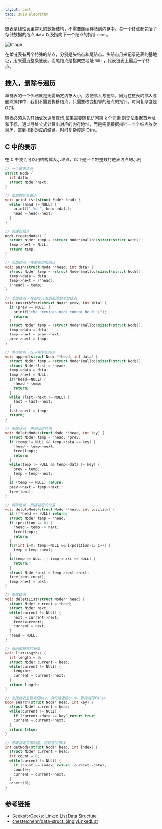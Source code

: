 ```yaml
---
layout: post
tags: 2018 algorithm
---
```

链表是线性表里常见的数据结构，不需要连续存储到内存中。每一个结点都包括了存储数据的结点 `data` 以及指向下一个结点的指针 `next`。

![Image](../../../images/SLList.png)

在单链表有两个特殊的结点，分别是头结点和尾结点。头结点用来记录链表的基地址，用来遍历整条链表。而尾结点是指向空地址 `NULL`，代表链表上最后一个结点。

## 插入，删除与遍历

单链表的一个优点就是无需确定内存大小，方便插入与删除。因为在链表的插入与删除操作中，我们不需要搬移结点，只需要改变相邻的结点的指针。时间复杂度是 O(1)。

链表必须从头开始依次遍历查询,如果需要随机访问第 k 个元素,则无法根据首地址和下标，通过寻址公式计算出对应的内存地址，而是需要根据指针一个个结点依次遍历，直到找到对应的结点。时间复杂度是 O(n)。

## C 中的表示

在 C 中我们可以用结构体表示结点，以下是一个带整数的链表结点的示例

```C
// 一个链表结点
struct Node {
  int data;
  struct Node *next;
}
```

```C
// 简单的列表遍历
void printList(struct Node* head) {
  while (head != NULL) {
    printf(" %d ", head->data);
    head = head->next;
  }
}
```

```C
// 创建新结点
node createNode() {
  struct Node* temp = (struct Node*)malloc(sizeof(struct Node));
  temp->next = NULL;
  return temp;
}
```

```C
// 添加结点--在前面添加结点
void push(struct Node **head, int data) {
  struct Node* temp = (struct Node*)malloc(sizeof(struct Node));
  temp->data = data;
  temp->next = (*head);
  (*head) = temp;
}

// 添加结点--在指定元素后面添加添加结点
void insertAfter(struct Node* prev, int data) {
  if (prev == NULL) {
    printf("the previous node connot be NULL");
    return;
  }
  struct Node* temp = (struct Node*)malloc(sizeof(struct Node));
  temp->data = data;
  temp->next = prev->next;
  prev->next = temp;
}

// 添加结点--在末尾添加结点
void append(struct Node **head, int data) {
  struct Node* temp = (struct Node*)malloc(sizeof(struct Node));
  struct Node *last = *head;
  temp->data = data;
  temp->next = NULL;
  if(*head==NULL) {
    *head = temp;
    return;
  }
  while (last->next != NULL) {
    last = last->next;
  }
  last->next = temp;
  return;
}
```

```C
// 删除结点--根据指定的值
void deleteNode(struct Node **head, int key) {
  struct Node* temp = *head, *prev;
  if (temp != NULL && temp->data == key) {
    *head = temp->next;
    free(temp);
    return;
  }
  while(temp != NULL && temp->data != key) {
    prev = temp;
    temp = temp->next;
  }
  if (temp == NULL) return;
  prev->next = temp->next;
  free(temp);
}

// 删除结点--根据指定的位置
void deleteNode(struct Node **head, int position) {
  if (**head == NULL) return;
  struct Node* temp = *head;
  if (position == 0) {
    *head = temp -> next;
    free(temp);
    return;
  }
  for(int i=0; temp!=NULL && i<position-1; i++) {
    temp = temp->next;
  }
  if(temp == NULL || temp->next == NULL) {
    return;
  }
  struct Node *next = temp->next->next;
  free(temp->next);
  temp->next = next;
}
```

```C
// 删除链表
void deleteList(struct Node** head) {
  struct Node* current = *head;
  struct Node* next;
  while(current != NULL) {
    next = current->next;
    free(current);
    current = next;
  }
  *head = NULL;
}
```

```C
// 返回单链表的长度
void listLength() {
  int length = 0;
  struct Node* current = head;
  while(current != NULL) {
    length++;
    current = current->next;
  }
  return length;
}
```

```C
// 查找链表是否有值key，有的话返回true，否则返回false
bool search(struct Node* head, int key) {
  struct Node* current = head;
  while(current != NULL) {
    if (current->data == key) return true;
    current = current->next;
  }
  return false;
}
```

```C
// 获取指定位置的值，否则返回错误
int getNode(struct Node* head, int index) {
  struct Node* current = head;
  int count = 0;
  while(current != NULL) {
    if (count == index) return (current->data);
    count++;
    current = current->next;
  }
  assert(0);
}
```

## 参考链接

- [GeeksforGeeks: Linked List Data Structure](https://www.geeksforgeeks.org/data-structures/linked-list/#singlyLinkedList)
- [chesterchenn/data-struct: SinglyLinkedList](https://github.com/chesterchenn/data-struct/blob/master/SinglyLinkedList.js)
